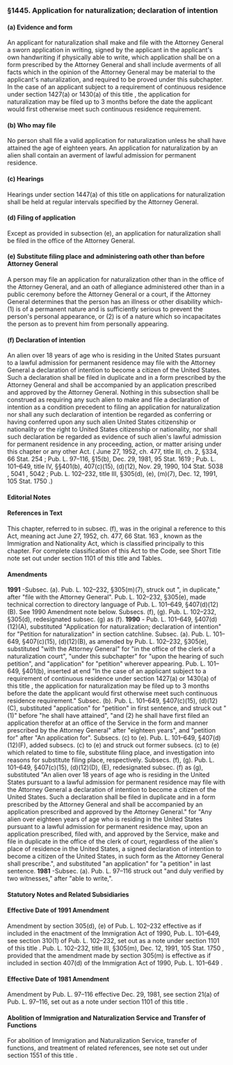 <!--
url: https://uscode.house.gov/view.xhtml?req=granuleid:USC-prelim-title8-section1445&num=0&edition=prelim
date_accessed: 2024-07-28 23:46:01
-->
### §1445\. Application for naturalization; declaration of intention
#### (a) Evidence and form
 An applicant for naturalization shall make and file with the Attorney General a sworn application in writing, signed by the applicant in the applicant's own handwriting if physically able to write, which application shall be on a form prescribed by the Attorney General and shall include averments of all facts which in the opinion of the Attorney General may be material to the applicant's naturalization, and required to be proved under this subchapter. In the case of an applicant subject to a requirement of continuous residence under
 section 1427(a) or 1430(a) of this title
 , the application for naturalization may be filed up to 3 months before the date the applicant would first otherwise meet such continuous residence requirement.
#### (b) Who may file
 No person shall file a valid application for naturalization unless he shall have attained the age of eighteen years. An application for naturalization by an alien shall contain an averment of lawful admission for permanent residence.
#### (c) Hearings
 Hearings under
 section 1447(a) of this title
 on applications for naturalization shall be held at regular intervals specified by the Attorney General.
#### (d) Filing of application
 Except as provided in subsection (e), an application for naturalization shall be filed in the office of the Attorney General.
#### (e) Substitute filing place and administering oath other than before Attorney General
 A person may file an application for naturalization other than in the office of the Attorney General, and an oath of allegiance administered other than in a public ceremony before the Attorney General or a court, if the Attorney General determines that the person has an illness or other disability which\-
 (1\) is of a permanent nature and is sufficiently serious to prevent the person's personal appearance, or
 (2\) is of a nature which so incapacitates the person as to prevent him from personally appearing.
#### (f) Declaration of intention
 An alien over 18 years of age who is residing in the United States pursuant to a lawful admission for permanent residence may file with the Attorney General a declaration of intention to become a citizen of the United States. Such a declaration shall be filed in duplicate and in a form prescribed by the Attorney General and shall be accompanied by an application prescribed and approved by the Attorney General. Nothing in this subsection shall be construed as requiring any such alien to make and file a declaration of intention as a condition precedent to filing an application for naturalization nor shall any such declaration of intention be regarded as conferring or having conferred upon any such alien United States citizenship or nationality or the right to United States citizenship or nationality, nor shall such declaration be regarded as evidence of such alien's lawful admission for permanent residence in any proceeding, action, or matter arising under this chapter or any other Act.
 (
 June 27, 1952, ch. 477, title III, ch. 2, §334,
 66 Stat. 254
 ;
 Pub. L. 97–116,
 §15(b), Dec. 29, 1981,
 95 Stat. 1619
 ;
 Pub. L. 101–649,
 title IV, §§401(b), 407(c)(15\), (d)(12\), Nov. 29, 1990,
 104 Stat. 5038
 ,
 5041 
 ,
 5042 
 ;
 Pub. L. 102–232,
 title III, §305(d), (e), (m)(7\), Dec. 12, 1991,
 105 Stat. 1750
 .)
#### **Editorial Notes**
#### References in Text
 This chapter, referred to in subsec. (f), was in the original a reference to this Act, meaning act
 June 27, 1952, ch. 477,
 66 Stat. 163
 , known as the Immigration and Nationality Act, which is classified principally to this chapter. For complete classification of this Act to the Code, see Short Title note set out under
 section 1101 of this title
 and Tables.
#### Amendments
**1991** 
 \-Subsec. (a).
 Pub. L. 102–232,
 §305(m)(7\), struck out ", in duplicate," after "file with the Attorney General".
 Pub. L. 102–232,
 §305(e), made technical correction to directory language of
 Pub. L. 101–649,
 §407(d)(12\)(B). See 1990 Amendment note below.
 Subsecs. (f), (g).
 Pub. L. 102–232,
 §305(d), redesignated subsec. (g) as (f).
**1990** 
 \-
 Pub. L. 101–649,
 §407(d)(12\)(A), substituted "Application for naturalization; declaration of intention" for "Petition for naturalization" in section catchline.
 Subsec. (a).
 Pub. L. 101–649,
 §407(c)(15\), (d)(12\)(B), as amended by
 Pub. L. 102–232,
 §305(e), substituted "with the Attorney General" for "in the office of the clerk of a naturalization court", "under this subchapter" for "upon the hearing of such petition", and "application" for "petition" wherever appearing.
 Pub. L. 101–649,
 §401(b), inserted at end "In the case of an applicant subject to a requirement of continuous residence under
 section 1427(a) or 1430(a) of this title
 , the application for naturalization may be filed up to 3 months before the date the applicant would first otherwise meet such continuous residence requirement."
 Subsec. (b).
 Pub. L. 101–649,
 §407(c)(15\), (d)(12\)(C), substituted "application" for "petition" in first sentence, and struck out "(1\)" before "he shall have attained", "and (2\) he shall have first filed an application therefor at an office of the Service in the form and manner prescribed by the Attorney General" after "eighteen years", and "petition for" after "An application for".
 Subsecs. (c) to (e).
 Pub. L. 101–649,
 §407(d)(12\)(F), added subsecs. (c) to (e) and struck out former subsecs. (c) to (e) which related to time to file, substitute filing place, and investigation into reasons for substitute filing place, respectively.
 Subsecs. (f), (g).
 Pub. L. 101–649,
 §407(c)(15\), (d)(12\)(D), (E), redesignated subsec. (f) as (g), substituted "An alien over 18 years of age who is residing in the United States pursuant to a lawful admission for permanent residence may file with the Attorney General a declaration of intention to become a citizen of the United States. Such a declaration shall be filed in duplicate and in a form prescribed by the Attorney General and shall be accompanied by an application prescribed and approved by the Attorney General." for "Any alien over eighteen years of age who is residing in the United States pursuant to a lawful admission for permanent residence may, upon an application prescribed, filed with, and approved by the Service, make and file in duplicate in the office of the clerk of court, regardless of the alien's place of residence in the United States, a signed declaration of intention to become a citizen of the United States, in such form as the Attorney General shall prescribe.", and substituted "an application" for "a petition" in last sentence.
**1981** 
 \-Subsec. (a).
 Pub. L. 97–116
 struck out "and duly verified by two witnesses," after "able to write,".
#### **Statutory Notes and Related Subsidiaries**
#### Effective Date of 1991 Amendment
 Amendment by section 305(d), (e) of
 Pub. L. 102–232
 effective as if included in the enactment of the Immigration Act of 1990,
 Pub. L. 101–649,
 see section 310(1\) of
 Pub. L. 102–232,
 set out as a note under
 section 1101 of this title
 .
Pub. L. 102–232,
 title III, §305(m), Dec. 12, 1991,
 105 Stat. 1750
 , provided that the amendment made by section 305(m) is effective as if included in section 407(d) of the Immigration Act of 1990,
 Pub. L. 101–649
 .
#### Effective Date of 1981 Amendment
 Amendment by
 Pub. L. 97–116
 effective Dec. 29, 1981, see section 21(a) of
 Pub. L. 97–116,
 set out as a note under
 section 1101 of this title
 .
#### Abolition of Immigration and Naturalization Service and Transfer of Functions
 For abolition of Immigration and Naturalization Service, transfer of functions, and treatment of related references, see note set out under
 section 1551 of this title
 .
